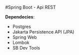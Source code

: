 #Spring Boot - Api REST

**Dependecies**:

- Postgres
- Jakarta Persistence API (JPA)
- Spring Web
- Lombok
- SB Dev Tools
